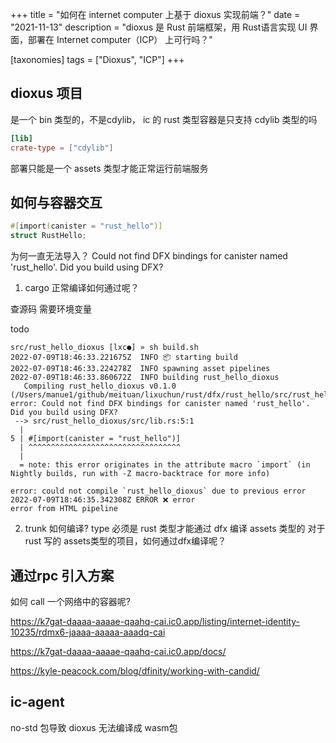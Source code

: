 +++
title = "如何在 internet computer 上基于 dioxus 实现前端？"
date = "2021-11-13"
description = "dioxus 是 Rust 前端框架，用 Rust语言实现 UI 界面，部署在 Internet computer（ICP） 上可行吗？"

[taxonomies]
tags = ["Dioxus", "ICP"]
+++

## dioxus 项目
是一个 bin 类型的，不是cdylib，
ic 的 rust 类型容器是只支持 cdylib 类型的吗

```toml
[lib]
crate-type = ["cdylib"]
```

部署只能是一个 assets 类型才能正常运行前端服务



## 如何与容器交互

```rust
#[import(canister = "rust_hello")]
struct RustHello;
```
为何一直无法导入？
Could not find DFX bindings for canister named 'rust_hello'. Did you build using DFX?


1. cargo 正常编译如何通过呢？

查源码 需要环境变量

todo 


``` shell  
src/rust_hello_dioxus [lxc●] » sh build.sh
2022-07-09T18:46:33.221675Z  INFO 📦 starting build
2022-07-09T18:46:33.224278Z  INFO spawning asset pipelines
2022-07-09T18:46:33.860672Z  INFO building rust_hello_dioxus
   Compiling rust_hello_dioxus v0.1.0 (/Users/manue1/github/meituan/lixuchun/rust/dfx/rust_hello/src/rust_hello_dioxus)
error: Could not find DFX bindings for canister named 'rust_hello'. Did you build using DFX?
 --> src/rust_hello_dioxus/src/lib.rs:5:1
  |
5 | #[import(canister = "rust_hello")]
  | ^^^^^^^^^^^^^^^^^^^^^^^^^^^^^^^^^^
  |
  = note: this error originates in the attribute macro `import` (in Nightly builds, run with -Z macro-backtrace for more info)

error: could not compile `rust_hello_dioxus` due to previous error
2022-07-09T18:46:35.342308Z ERROR ❌ error
error from HTML pipeline
```


2. trunk 如何编译?
   type 必须是 rust 类型才能通过 dfx 编译
   assets 类型的
   对于 rust 写的 assets类型的项目，如何通过dfx编译呢？



## 通过rpc 引入方案
如何 call 一个网络中的容器呢?

https://k7gat-daaaa-aaaae-qaahq-cai.ic0.app/listing/internet-identity-10235/rdmx6-jaaaa-aaaaa-aaadq-cai


https://k7gat-daaaa-aaaae-qaahq-cai.ic0.app/docs/


https://kyle-peacock.com/blog/dfinity/working-with-candid/



## ic-agent 

no-std 包导致 dioxus 无法编译成 wasm包
